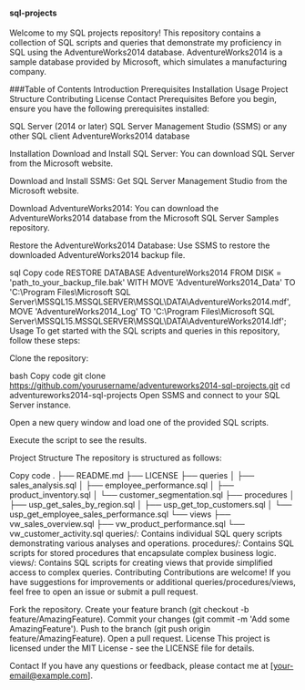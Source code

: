 #### sql-projects

Welcome to my SQL projects repository! This repository contains a collection of SQL scripts and queries that demonstrate my proficiency in SQL using the AdventureWorks2014 database. AdventureWorks2014 is a sample database provided by Microsoft, which simulates a manufacturing company.

###Table of Contents
Introduction
Prerequisites
Installation
Usage
Project Structure
Contributing
License
Contact
Prerequisites
Before you begin, ensure you have the following prerequisites installed:

SQL Server (2014 or later)
SQL Server Management Studio (SSMS) or any other SQL client
AdventureWorks2014 database

Installation
Download and Install SQL Server: You can download SQL Server from the Microsoft website.

Download and Install SSMS: Get SQL Server Management Studio from the Microsoft website.

Download AdventureWorks2014: You can download the AdventureWorks2014 database from the Microsoft SQL Server Samples repository.

Restore the AdventureWorks2014 Database: Use SSMS to restore the downloaded AdventureWorks2014 backup file.

sql
Copy code
RESTORE DATABASE AdventureWorks2014
FROM DISK = 'path_to_your_backup_file.bak'
WITH MOVE 'AdventureWorks2014_Data' TO 'C:\Program Files\Microsoft SQL Server\MSSQL15.MSSQLSERVER\MSSQL\DATA\AdventureWorks2014.mdf',
     MOVE 'AdventureWorks2014_Log' TO 'C:\Program Files\Microsoft SQL Server\MSSQL15.MSSQLSERVER\MSSQL\DATA\AdventureWorks2014.ldf';
Usage
To get started with the SQL scripts and queries in this repository, follow these steps:

Clone the repository:

bash
Copy code
git clone https://github.com/yourusername/adventureworks2014-sql-projects.git
cd adventureworks2014-sql-projects
Open SSMS and connect to your SQL Server instance.

Open a new query window and load one of the provided SQL scripts.

Execute the script to see the results.

Project Structure
The repository is structured as follows:

Copy code
.
├── README.md
├── LICENSE
├── queries
│   ├── sales_analysis.sql
│   ├── employee_performance.sql
│   ├── product_inventory.sql
│   └── customer_segmentation.sql
├── procedures
│   ├── usp_get_sales_by_region.sql
│   ├── usp_get_top_customers.sql
│   └── usp_get_employee_sales_performance.sql
└── views
    ├── vw_sales_overview.sql
    ├── vw_product_performance.sql
    └── vw_customer_activity.sql
queries/: Contains individual SQL query scripts demonstrating various analyses and operations.
procedures/: Contains SQL scripts for stored procedures that encapsulate complex business logic.
views/: Contains SQL scripts for creating views that provide simplified access to complex queries.
Contributing
Contributions are welcome! If you have suggestions for improvements or additional queries/procedures/views, feel free to open an issue or submit a pull request.

Fork the repository.
Create your feature branch (git checkout -b feature/AmazingFeature).
Commit your changes (git commit -m 'Add some AmazingFeature').
Push to the branch (git push origin feature/AmazingFeature).
Open a pull request.
License
This project is licensed under the MIT License - see the LICENSE file for details.

Contact
If you have any questions or feedback, please contact me at [your-email@example.com].

